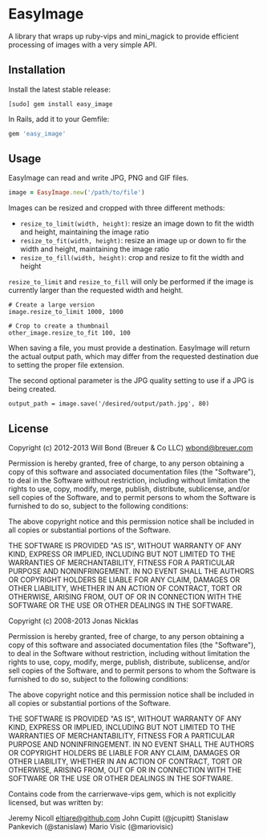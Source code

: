 # EasyImage

A library that wraps up ruby-vips and mini_magick to provide efficient processing of images with a very simple API.

## Installation

Install the latest stable release:

```
[sudo] gem install easy_image
```

In Rails, add it to your Gemfile:

```ruby
gem 'easy_image'
```

## Usage

EasyImage can read and write JPG, PNG and GIF files.

```ruby
image = EasyImage.new('/path/to/file')
```

Images can be resized and cropped with three different methods:

 - `resize_to_limit(width, height)`: resize an image down to fit the width and height, maintaining the image ratio
 - `resize_to_fit(width, height)`: resize an image up or down to fir the width and height, maintaining the image ratio
 - `resize_to_fill(width, height)`: crop and resize to fit the width and height

`resize_to_limit` and `resize_to_fill` will only be performed if the image is currently larger than the requested width and height.

```
# Create a large version
image.resize_to_limit 1000, 1000

# Crop to create a thumbnail
other_image.resize_to_fit 100, 100
```

When saving a file, you must provide a destination. EasyImage will return the actual output path, which may differ from the requested destination due to setting the proper file extension.

The second optional parameter is the JPG quality setting to use if a JPG is being created.

```
output_path = image.save('/desired/output/path.jpg', 80)
```

## License

Copyright (c) 2012-2013 Will Bond (Breuer & Co LLC) <wbond@breuer.com>

Permission is hereby granted, free of charge, to any person obtaining a copy of this software and associated documentation files (the "Software"), to deal in the Software without restriction, including without limitation the rights to use, copy, modify, merge, publish, distribute, sublicense, and/or sell copies of the Software, and to permit persons to whom the Software is furnished to do so, subject to the following conditions:

The above copyright notice and this permission notice shall be included in all copies or substantial portions of the Software.

THE SOFTWARE IS PROVIDED "AS IS", WITHOUT WARRANTY OF ANY KIND, EXPRESS OR IMPLIED, INCLUDING BUT NOT LIMITED TO THE WARRANTIES OF MERCHANTABILITY, FITNESS FOR A PARTICULAR PURPOSE AND NONINFRINGEMENT. IN NO EVENT SHALL THE AUTHORS OR COPYRIGHT HOLDERS BE LIABLE FOR ANY CLAIM, DAMAGES OR OTHER LIABILITY, WHETHER IN AN ACTION OF CONTRACT, TORT OR OTHERWISE, ARISING FROM, OUT OF OR IN CONNECTION WITH THE SOFTWARE OR THE USE OR OTHER DEALINGS IN THE SOFTWARE.


Copyright (c) 2008-2013 Jonas Nicklas

Permission is hereby granted, free of charge, to any person obtaining a copy of this software and associated documentation files (the "Software"), to deal in the Software without restriction, including without limitation the rights to use, copy, modify, merge, publish, distribute, sublicense, and/or sell copies of the Software, and to permit persons to whom the Software is furnished to do so, subject to the following conditions:

The above copyright notice and this permission notice shall be included in all copies or substantial portions of the Software.

THE SOFTWARE IS PROVIDED "AS IS", WITHOUT WARRANTY OF ANY KIND, EXPRESS OR IMPLIED, INCLUDING BUT NOT LIMITED TO THE WARRANTIES OF MERCHANTABILITY, FITNESS FOR A PARTICULAR PURPOSE AND NONINFRINGEMENT. IN NO EVENT SHALL THE AUTHORS OR COPYRIGHT HOLDERS BE LIABLE FOR ANY CLAIM, DAMAGES OR OTHER LIABILITY, WHETHER IN AN ACTION OF CONTRACT, TORT OR OTHERWISE, ARISING FROM, OUT OF OR IN CONNECTION WITH THE SOFTWARE OR THE USE OR OTHER DEALINGS IN THE SOFTWARE.


Contains code from the carrierwave-vips gem, which is not explicitly licensed, but was written by:

Jeremy Nicoll <eltiare@github.com>
John Cupitt (@jcupitt)
Stanislaw Pankevich (@stanislaw)
Mario Visic (@mariovisic)